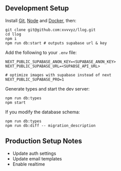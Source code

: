 ## Development Setup

Install [Git](https://git-scm.com/book/en/v2/Getting-Started-Installing-Git),
[Node](https://nodejs.org/en/download) and
[Docker](https://docs.docker.com/engine/install), then:

```shell
git clone git@github.com:xvvvyz/llog.git
cd llog
npm i
npm run db:start # outputs supabase url & key
```

Add the following to your `.env` file:

```dotenv
NEXT_PUBLIC_SUPABASE_ANON_KEY=<SUPABASE_ANON_KEY>
NEXT_PUBLIC_SUPABASE_URL=<SUPABSE_API_URL>

# optimize images with supabase instead of next
NEXT_PUBLIC_SUPABASE_PRO=1
```

Generate types and start the dev server:

```shell
npm run db:types
npm start
```

If you modify the database schema:

```shell
npm run db:types
npm run db:diff -- migration_description
```

## Production Setup Notes

- Update auth settings
- Update email templates
- Enable realtime

